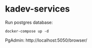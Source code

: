 # kadev-services


Run postgres database:
```
docker-compose up -d 
```

PgAdmin: http://localhost:5050/browser/

